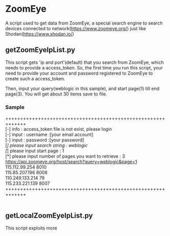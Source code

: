 # ZoomEye
A script used to get data from ZoomEye, a special search engine to search devices connected to network(https://www.zoomeye.org/)
just like Shodan(https://www.shodan.io/)

## getZoomEyeIpList.py
This script gets 'ip and port'(default) that you search from ZoomEye, which needs to provide a access_token. So, the first time 
you run this script, your need to provide your account and password registered to ZoomEye to create such a access_token.

Then, input your query(weblogic in this sample), and start page(1) till end page(3). You will get about 30 items save to file.
</br>

### Sample
+++++++++++++++++++++++++++++++++++++++++++++++++++++++++++++</br>
 [-] info : access_token file is not exist, please login </br>
 [-] input : username :[your email account]</br>
 [-] input : password :[your password]</br>
 [*] please input search string : weblogic</br>
 [*] please input start page : 1</br>
 [*] please input number of pages you want to retrieve : 3</br>
 https://api.zoomeye.org/host/search?query=weblogic&page=1</br>
 115.112.99.254 8010</br>
 115.85.207.196 8008</br>
 110.249.133.214 79</br>
 115.233.221.139 8007</br>
+++++++++++++++++++++++++++++++++++++++++++++++++++++++++++++</br>
</br>

## getLocalZoomEyeIpList.py
This script exploits more 
